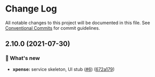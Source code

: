 # Change Log

All notable changes to this project will be documented in this file.
See [Conventional Commits](https://conventionalcommits.org) for commit guidelines.

## 2.10.0 (2021-07-30)


### 🚀 What's new

* **xpense:** service skeleton, UI stub ([#6](https://github.com/furystack/multiverse/issues/6)) ([672a179](https://github.com/furystack/multiverse/commit/672a17962a58641713651b0078a9fbcf05efc658))
